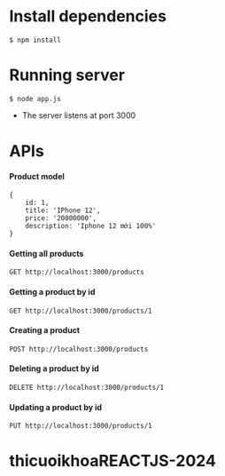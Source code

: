 # Install dependencies
```$ npm install```
# Running server
```$ node app.js```
- The server listens at port 3000
# APIs
#### Product model
    {
        id: 1,
        title: 'IPhone 12',
        price: '20000000',
        description: 'Iphone 12 mới 100%'
    }

#### Getting all products
```GET http://localhost:3000/products```
#### Getting a product by id
```GET http://localhost:3000/products/1```
#### Creating a product
```POST http://localhost:3000/products```
#### Deleting a product by id
```DELETE http://localhost:3000/products/1```
#### Updating a product by id
```PUT http://localhost:3000/products/1```
# thicuoikhoaREACTJS-2024

